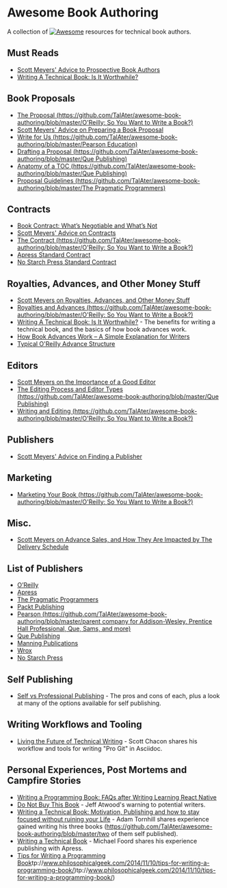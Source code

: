 # Awesome Book Authoring
A collection of [![Awesome](https://cdn.rawgit.com/sindresorhus/awesome/d7305f38d29fed78fa85652e3a63e154dd8e8829/media/badge.svg)](https://github.com/sindresorhus/awesome) resources for technical book authors.



## Must Reads

- [Scott Meyers' Advice to Prospective Book Authors](http://www.aristeia.com/authorAdvice.html)
- [Writing A Technical Book: Is It Worthwhile?](http://www.fasterj.com/articles/bookwriting.shtml)

## Book Proposals

- [The Proposal (https://github.com/TalAter/awesome-book-authoring/blob/master/O'Reilly: So You Want to Write a Book?)](https://github.com/TalAter/awesome-book-authoring/blob/master/http://web.archive.org/web/20130809065323/http://oreilly.com/oreilly/author/ch02.html)
- [Scott Meyers' Advice on Preparing a Book Proposal](http://www.aristeia.com/authorAdvice.html#bookProposal)
- [Write for Us (https://github.com/TalAter/awesome-book-authoring/blob/master/Pearson Education)](https://github.com/TalAter/awesome-book-authoring/blob/master/http://www.informit.com/about/write_for_us.aspx)
- [Drafting a Proposal (https://github.com/TalAter/awesome-book-authoring/blob/master/Que Publishing)](https://github.com/TalAter/awesome-book-authoring/blob/master/http://www.quepublishing.com/promotions/write-for-us-drafting-a-proposal-137677)
- [Anatomy of a TOC (https://github.com/TalAter/awesome-book-authoring/blob/master/Que Publishing)](https://github.com/TalAter/awesome-book-authoring/blob/master/http://www.quepublishing.com/promotions/write-for-us-anatomy-of-a-toc-137678)
- [Proposal Guidelines (https://github.com/TalAter/awesome-book-authoring/blob/master/The Pragmatic Programmers)](https://github.com/TalAter/awesome-book-authoring/blob/master/https://pragprog.com/write-for-us/proposal-guidelines)

## Contracts

- [Book Contract: What’s Negotiable and What’s Not](http://www.writersdigest.com/online-editor/book-contract-whats-negotiable-and-whats-not)
- [Scott Meyers' Advice on Contracts](http://www.aristeia.com/authorAdvice.html#contracts)
- [The Contract (https://github.com/TalAter/awesome-book-authoring/blob/master/O'Reilly: So You Want to Write a Book?)](https://github.com/TalAter/awesome-book-authoring/blob/master/http://web.archive.org/web/20130704110948/http://oreilly.com/oreilly/author/ch03.html)
- [Apress Standard Contract](https://web.archive.org/web/20161010102603/http://www.apress.com/files/Apress_Contract.pdf)
- [No Starch Press Standard Contract](https://www.nostarch.com/download/nspagreement.pdf)

## Royalties, Advances, and Other Money Stuff

- [Scott Meyers on Royalties, Advances, and Other Money Stuff](http://www.aristeia.com/authorAdvice.html#moneyStuff)
- [Royalties and Advances (https://github.com/TalAter/awesome-book-authoring/blob/master/O'Reilly: So You Want to Write a Book?)](https://github.com/TalAter/awesome-book-authoring/blob/master/http://web.archive.org/web/20130704110948/http://oreilly.com/oreilly/author/ch03.html#royadv)
- [Writing A Technical Book: Is It Worthwhile?](http://www.fasterj.com/articles/bookwriting.shtml) - The benefits for writing a technical book, and the basics of how book advances work.
- [How Book Advances Work – A Simple Explanation for Writers](http://www.writersdigest.com/online-editor/how-book-advances-work-a-simple-explanation-for-writers)
- [Typical O'Reilly Advance Structure](http://web.archive.org/web/20130704110948/http://oreilly.com/oreilly/author/ch03.html#advance)

## Editors

- [Scott Meyers on the Importance of a Good Editor](http://www.aristeia.com/authorAdvice.html#publishersAndEditors)
- [The Editing Process and Editor Types (https://github.com/TalAter/awesome-book-authoring/blob/master/Que Publishing)](https://github.com/TalAter/awesome-book-authoring/blob/master/http://www.quepublishing.com/promotions/write-for-us-the-editing-process-137679)
- [Writing and Editing (https://github.com/TalAter/awesome-book-authoring/blob/master/O'Reilly: So You Want to Write a Book?)](https://github.com/TalAter/awesome-book-authoring/blob/master/http://web.archive.org/web/20130710213743/http://oreilly.com/oreilly/author/ch04.html)

## Publishers

- [Scott Meyers' Advice on Finding a Publisher](http://www.aristeia.com/authorAdvice.html#findingAPublisher)

## Marketing

- [Marketing Your Book (https://github.com/TalAter/awesome-book-authoring/blob/master/O'Reilly: So You Want to Write a Book?)](https://github.com/TalAter/awesome-book-authoring/blob/master/http://web.archive.org/web/20130711002825/http://oreilly.com/oreilly/author/ch06.html)

## Misc.

- [Scott Meyers on Advance Sales, and How They Are Impacted by The Delivery Schedule](http://www.aristeia.com/authorAdvice.html#schedule)

## List of Publishers

- [O’Reilly](http://www.oreilly.com/work-with-us.html)
- [Apress](http://www.apress.com/write-for-us/)
- [The Pragmatic Programmers](https://write-with-us.pragprog.com/)
- [Packt Publishing](http://authors.packtpub.com/)
- [Pearson (https://github.com/TalAter/awesome-book-authoring/blob/master/parent company for Addison-Wesley, Prentice Hall Professional, Que, Sams, and more)](https://github.com/TalAter/awesome-book-authoring/blob/master/http://www.informit.com/about/write_for_us.aspx)
- [Que Publishing](http://www.quepublishing.com/about/write_for_us.aspx)
- [Manning Publications](https://www.manning.com/write-for-us)
- [Wrox](http://www.wrox.com/WileyCDA/Section/id-105073.html)
- [No Starch Press](https://www.nostarch.com/writeforus.htm)

## Self Publishing

- [Self vs Professional Publishing](https://medium.com/@davetron5000/self-vs-professional-publishing-c3397bd7defd#.lrfhasuo5) - The pros and cons of each, plus a look at many of the options available for self publishing.

## Writing Workflows and Tooling

- [Living the Future of Technical Writing](https://medium.com/@chacon/living-the-future-of-technical-writing-2f368bd0a272#.8x6g1wxjb) - Scott Chacon shares his workflow and tools for writing "Pro Git" in Asciidoc.

## Personal Experiences, Post Mortems and Campfire Stories

- [Writing a Programming Book: FAQs after Writing Learning React Native](https://medium.com/@brindelle/writing-a-programming-book-faqs-after-writing-learning-react-native-8a5ea8ce04e#.e85mhxolh)
- [Do Not Buy This Book](http://blog.codinghorror.com/do-not-buy-this-book/) - Jeff Atwood's warning to potential writers.
- [Writing a Technical Book: Motivation, Publishing and how to stay focused without ruining your Life](https://github.com/TalAter/awesome-book-authoring/blob/master/http://www.adamtornhill.com/articles/writingbook/writingtechbook.htm) - Adam Tornhill shares experience gained writing his three books (https://github.com/TalAter/awesome-book-authoring/blob/master/two of them self published).
- [Writing a Technical Book](http://www.voidspace.org.uk/python/articles/technical-writing.shtml) - Michael Foord shares his experience publishing with Apress.
- [Tips for Writing a Programming Book](http://www.philosophicalgeek.com/2014/11/10/tips-for-writing-a-programming-book/)tp://www.philosophicalgeek.com/2014/11/10/tips-for-writing-a-programming-book/)tp://www.philosophicalgeek.com/2014/11/10/tips-for-writing-a-programming-book/)